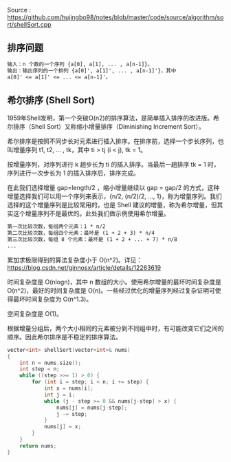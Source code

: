 <!--
 * @Author : Hu Jingbo
 * @Date   : 2021-10-06
-->

Source : <https://github.com/hujingbo98/notes/blob/master/code/source/algorithm/sort/shellSort.cpp>

## 排序问题

```txt
输入：n 个数的一个序列 {a[0], a[1], ... , a[n-1]}。
输出：输出序列的一个排列 {a[0]', a[1]', ... , a[n-1]'}，其中 
a[0]' <= a[1]' <= ... <= a[n-1]'。
```

## 希尔排序 (Shell Sort)

1959年Shell发明，第一个突破O(n2)的排序算法，是简单插入排序的改进版。希尔排序（Shell Sort）又称缩小增量排序（Diminishing Increment Sort）。

希尔排序是按照不同步长对元素进行插入排序。在排序前，选择一个步长序列，也叫增量序列 t1, t2, ... , tk，其中 ti > tj (i < j), tk = 1。

按增量序列，对序列进行 k 趟步长为 ti 的插入排序。当最后一趟排序 tk = 1 时，序列进行一次步长为 1 的插入排序后，排序完成。

在此我们选择增量 gap=length/2 ，缩小增量继续以 gap = gap/2 的方式，这种增量选择我们可以用一个序列来表示，{n/2, (n/2)/2, ..., 1}，称为增量序列。我们选择的这个增量序列是比较常用的，也是 Shell 建议的增量，称为希尔增量，但其实这个增量序列不是最优的。此处我们做示例使用希尔增量。

```txt
第一次比较次数，每组两个元素：1 * n/2
第二次比较次数，每组四个元素：最坏是 (1 + 2 + 3) * n/4
第三次比较次数，每组 8 个元素：最坏是 (1 + 2 + ... + 7) * n/8
...
```

累加求极限得到的算法复杂度小于 O(n^2)。详见：<https://blog.csdn.net/ginnosx/article/details/12263619>

时间复杂度是 O(nlogn)，其中 n 数组的大小。使用希尔增量的最坏时间复杂度是 O(n^2)，最好的时间复杂度是 O(n)。一些经过优化的增量序列经过复杂证明可使得最坏时间复杂度为 O(n^1.3)。

空间复杂度是 O(1)。

根据增量分组后，两个大小相同的元素被分到不同组中时，有可能改变它们之间的顺序。因此希尔排序是不稳定的排序算法。

```c++
vector<int> shellSort(vector<int>& nums)
{
    int n = nums.size();
    int step = n;
    while ((step >>= 1) > 0) {
        for (int i = step; i < n; i += step) {
            int x = nums[i];
            int j = i;
            while (j - step >= 0 && nums[j-step] > x) {
                nums[j] = nums[j-step];
                j -= step;
            }
            nums[j] = x;
        }
    }
    return nums;
}
```
